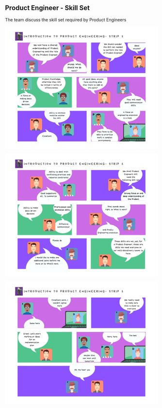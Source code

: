 ## Product Engineer - Skill Set

The team discuss the skill set required by Product Engineers

![](assets/intro-pe-strip1-page1.jpg)

![](assets/intro-pe-strip1-page2.jpg)

![](assets/intro-pe-strip1-page3.jpg)